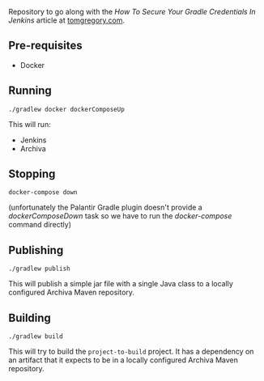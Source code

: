 Repository to go along with the *How To Secure Your Gradle Credentials In Jenkins* article
at [tomgregory.com](https://www.tomgregory.com).

## Pre-requisites

* Docker

## Running

`./gradlew docker dockerComposeUp`

This will run:
* Jenkins
* Archiva

## Stopping

`docker-compose down`

(unfortunately the Palantir Gradle plugin doesn't provide a *dockerComposeDown* task
so we have to run the *docker-compose* command directly)

## Publishing

`./gradlew publish`

This will publish a simple jar file with a single Java class to a locally configured Archiva Maven repository.

## Building

`./gradlew build`

This will try to build the `project-to-build` project. It has a dependency on an artifact that it expects to be
in a locally configured Archiva Maven repository.